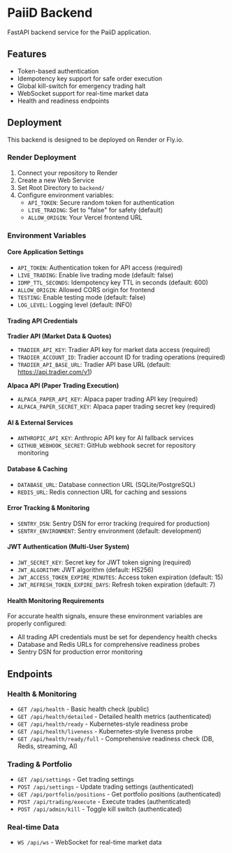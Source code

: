 # PaiiD Backend

FastAPI backend service for the PaiiD application.

## Features

- Token-based authentication
- Idempotency key support for safe order execution
- Global kill-switch for emergency trading halt
- WebSocket support for real-time market data
- Health and readiness endpoints

## Deployment

This backend is designed to be deployed on Render or Fly.io.

### Render Deployment

1. Connect your repository to Render
2. Create a new Web Service
3. Set Root Directory to `backend/`
4. Configure environment variables:
   - `API_TOKEN`: Secure random token for authentication
   - `LIVE_TRADING`: Set to "false" for safety (default)
   - `ALLOW_ORIGIN`: Your Vercel frontend URL

### Environment Variables

#### Core Application Settings
- `API_TOKEN`: Authentication token for API access (required)
- `LIVE_TRADING`: Enable live trading mode (default: false)
- `IDMP_TTL_SECONDS`: Idempotency key TTL in seconds (default: 600)
- `ALLOW_ORIGIN`: Allowed CORS origin for frontend
- `TESTING`: Enable testing mode (default: false)
- `LOG_LEVEL`: Logging level (default: INFO)

#### Trading API Credentials
**Tradier API (Market Data & Quotes)**
- `TRADIER_API_KEY`: Tradier API key for market data access (required)
- `TRADIER_ACCOUNT_ID`: Tradier account ID for trading operations (required)
- `TRADIER_API_BASE_URL`: Tradier API base URL (default: https://api.tradier.com/v1)

**Alpaca API (Paper Trading Execution)**
- `ALPACA_PAPER_API_KEY`: Alpaca paper trading API key (required)
- `ALPACA_PAPER_SECRET_KEY`: Alpaca paper trading secret key (required)

#### AI & External Services
- `ANTHROPIC_API_KEY`: Anthropic API key for AI fallback services
- `GITHUB_WEBHOOK_SECRET`: GitHub webhook secret for repository monitoring

#### Database & Caching
- `DATABASE_URL`: Database connection URL (SQLite/PostgreSQL)
- `REDIS_URL`: Redis connection URL for caching and sessions

#### Error Tracking & Monitoring
- `SENTRY_DSN`: Sentry DSN for error tracking (required for production)
- `SENTRY_ENVIRONMENT`: Sentry environment (default: development)

#### JWT Authentication (Multi-User System)
- `JWT_SECRET_KEY`: Secret key for JWT token signing (required)
- `JWT_ALGORITHM`: JWT algorithm (default: HS256)
- `JWT_ACCESS_TOKEN_EXPIRE_MINUTES`: Access token expiration (default: 15)
- `JWT_REFRESH_TOKEN_EXPIRE_DAYS`: Refresh token expiration (default: 7)

#### Health Monitoring Requirements
For accurate health signals, ensure these environment variables are properly configured:
- All trading API credentials must be set for dependency health checks
- Database and Redis URLs for comprehensive readiness probes
- Sentry DSN for production error monitoring

## Endpoints

### Health & Monitoring
- `GET /api/health` - Basic health check (public)
- `GET /api/health/detailed` - Detailed health metrics (authenticated)
- `GET /api/health/ready` - Kubernetes-style readiness probe
- `GET /api/health/liveness` - Kubernetes-style liveness probe
- `GET /api/health/ready/full` - Comprehensive readiness check (DB, Redis, streaming, AI)

### Trading & Portfolio
- `GET /api/settings` - Get trading settings
- `POST /api/settings` - Update trading settings (authenticated)
- `GET /api/portfolio/positions` - Get portfolio positions (authenticated)
- `POST /api/trading/execute` - Execute trades (authenticated)
- `POST /api/admin/kill` - Toggle kill switch (authenticated)

### Real-time Data
- `WS /api/ws` - WebSocket for real-time market data